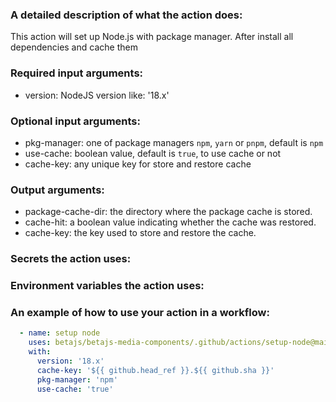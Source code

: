 ### A detailed description of what the action does:
This action will set up Node.js with package manager. After install all dependencies 
and cache them

### Required input arguments:
- version: NodeJS version like: '18.x'

### Optional input arguments:
- pkg-manager: one of package managers `npm`, `yarn` or `pnpm`, default is `npm`
- use-cache: boolean value, default is `true`, to use cache or not
- cache-key: any unique key for store and restore cache

### Output arguments:
- package-cache-dir: the directory where the package cache is stored.
- cache-hit: a boolean value indicating whether the cache was restored.
- cache-key: the key used to store and restore the cache.

### Secrets the action uses:

### Environment variables the action uses:

### An example of how to use your action in a workflow:
```yaml
  - name: setup node
    uses: betajs/betajs-media-components/.github/actions/setup-node@main
    with:
      version: '18.x'
      cache-key: '${{ github.head_ref }}.${{ github.sha }}'
      pkg-manager: 'npm'
      use-cache: 'true'
```
